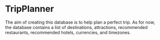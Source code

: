 # TripPlanner

The aim of creating this database is to help plan a perfect trip. 
As for now, the database contains a list of destinations, attractions, recommended restaurants, recommended hotels, currencies, and timezones.
